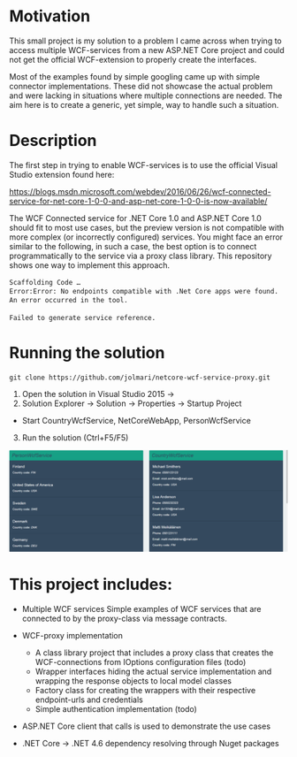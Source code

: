 # Motivation
This small project is my solution to a problem I came across when trying to access multiple WCF-services
from a new ASP.NET Core project and could not get the official WCF-extension to properly create
the interfaces.

Most of the examples found by simple googling came up with simple connector implementations. These did not
showcase the actual problem and were lacking in situations where multiple connections are needed. The aim here
is to create a generic, yet simple, way to handle such a situation.

# Description
The first step in trying to enable WCF-services is to use the official Visual Studio extension found here:

https://blogs.msdn.microsoft.com/webdev/2016/06/26/wcf-connected-service-for-net-core-1-0-0-and-asp-net-core-1-0-0-is-now-available/

The WCF Connected service for .NET Core 1.0 and ASP.NET Core 1.0 should fit to most use cases, but the preview
version is not compatible with more complex (or incorrectly configured) services. You might face an error similar to the following, in such a
case, the best option is to connect programmatically to the service via a proxy class library. This repository shows one way to
implement this approach.

```
Scaffolding Code …
Error:Error: No endpoints compatible with .Net Core apps were found.
An error occurred in the tool.

Failed to generate service reference. 
```

# Running the solution
```
git clone https://github.com/jolmari/netcore-wcf-service-proxy.git
```

1. Open the solution in Visual Studio 2015 ->
2. Solution Explorer -> Solution -> Properties -> Startup Project
  * Start CountryWcfService, NetCoreWebApp, PersonWcfService
3. Run the solution (Ctrl+F5/F5)

![Alt text](/ui.png?raw=true "Example UI")

# This project includes:

* Multiple WCF services
Simple examples of WCF services that are connected to by the proxy-class via message contracts.

* WCF-proxy implementation
   * A class library project that includes a proxy class that creates the WCF-connections from IOptions configuration files (todo) 
   * Wrapper interfaces hiding the actual service implementation and wrapping the response objects to local model classes
   * Factory class for creating the wrappers with their respective endpoint-urls and credentials
   * Simple authentication implementation (todo)

* ASP.NET Core client that calls is used to demonstrate the use cases
* .NET Core -> .NET 4.6 dependency resolving through Nuget packages

